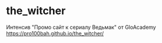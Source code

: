 # the_witcher
Интенсив "Промо сайт к сериалу Ведьмак" от GloAcademy
https://pro100bah.github.io/the_witcher/
